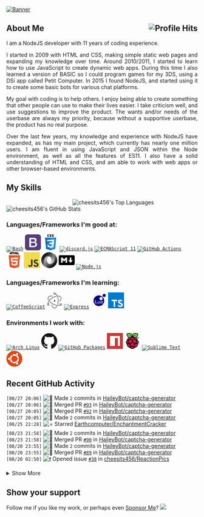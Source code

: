 [![Banner][banner-img]][banner-link]

<h2>About Me <img align="right" alt="Profile Hits" src="https://komarev.com/ghpvc/?username=cheesits456&style=flat-square"></h2>

<p align="justify">I am a NodeJS developer with 11 years of coding experience.</p>

<p align="justify">I started in 2009 with HTML and CSS, making simple static web pages and expanding my knowledge over time. Around 2010/2011, I started to learn how to use JavaScript to create dynamic web apps. During this time I also learned a version of BASIC so I could program games for my 3DS, using a DSi app called Petit Computer. In 2015 I found NodeJS, and started using it to create some basic bots for various chat platforms.</p>

<p align="justify">My goal with coding is to help others. I enjoy being able to create something that other people can use to make their lives easier. I take criticism well, and use suggestions to improve the product. The wants and/or needs of the userbase are always my priority, because without a supportive userbase, the product has no real purpose.</p>

<p align="justify">Over the last few years, my knowledge and experience with NodeJS have expanded, as has my main project, which currently has nearly one million users. I am fluent in using JavaScript and JSON within the Node environment, as well as all the features of ES11. I also have a solid understanding of HTML and CSS, and am able to work with web apps or other browser-based environments.</p>

## My Skills

<img src="https://cheesits456-readme-stats.vercel.app/api/top-langs?username=cheesits456&layout=compact&card_width=275&hide=c,meson,makefile,python,m4" alt="cheesits456's Top Languages" align="right" width="330">

![cheesits456's GitHub Stats][github-stats-img]

### Languages/Frameworks I'm good at:

<code><a href="https://www.gnu.org/software/bash"><img alt="Bash" title="Bash" src="https://github.com/cheesits456/cheesits456/raw/master/icons/bash.png" height="42"></a></code>
<code><a href="https://getbootstrap.com"><img alt="Bootstrap" title="Bootstrap" src="https://raw.githubusercontent.com/github/explore/80688e429a7d4ef2fca1e82350fe8e3517d3494d/topics/bootstrap/bootstrap.png" height="42"></a></code>
<code><a href="https://www.w3.org/Style/CSS/Overview.en.html"><img alt="CSS 3" title="CSS 3" src="https://raw.githubusercontent.com/github/explore/80688e429a7d4ef2fca1e82350fe8e3517d3494d/topics/css/css.png" height="42"></a></code>
<code><a href="https://discord.js.org"><img alt="discord.js" title="discord.js" src="https://avatars0.githubusercontent.com/u/26492485" height="42"></a></code>
<code><a href="https://en.wikipedia.org/wiki/ECMAScript"><img alt="ECMAScript 11" title="ECMAScript 11" src="https://github.com/cheesits456/cheesits456/raw/master/icons/ecmascript.png" height="42"></a></code>
<code><a href="https://github.com/features/actions"><img alt="GitHub Actions" title="GitHub Actions" src="https://avatars0.githubusercontent.com/u/44036562" height="42"></a></code>
<code><a href="https://en.wikipedia.org/wiki/HTML"><img alt="HTML 5" title="HTML 5" src="https://raw.githubusercontent.com/github/explore/80688e429a7d4ef2fca1e82350fe8e3517d3494d/topics/html/html.png" height="42"></a></code>
<code><a href="https://developer.mozilla.org/en-US/docs/Web/JavaScript"><img alt="JavaScript" title="JavaScript" src="https://raw.githubusercontent.com/github/explore/80688e429a7d4ef2fca1e82350fe8e3517d3494d/topics/javascript/javascript.png" height="42"></a></code>
<code><a href="http://www.json.org"><img alt="JSON" title="JSON" src="https://raw.githubusercontent.com/github/explore/80688e429a7d4ef2fca1e82350fe8e3517d3494d/topics/json/json.png" height="42"></a></code>
<code><a href="https://daringfireball.net/projects/markdown"><img alt="Markdown" title="Markdown" src="https://raw.githubusercontent.com/github/explore/80688e429a7d4ef2fca1e82350fe8e3517d3494d/topics/markdown/markdown.png" height="42"></a></code>
<code><a href="https://nodejs.org/en/"><img alt="Node.js" title="Node.js" src="https://github.com/cheesits456/cheesits456/raw/master/icons/node.png" height="42"></a></code>

### Languages/Frameworks I'm learning:

<code><a href="http://coffeescript.org/"><img alt="CoffeeScript" title="CoffeeScript" src="https://github.com/cheesits456/cheesits456/raw/master/icons/coffeescript.png" height="42"></a></code>
<code><a href="https://www.electronjs.org/"><img alt="Electron" title="Electron" src="https://raw.githubusercontent.com/github/explore/80688e429a7d4ef2fca1e82350fe8e3517d3494d/topics/electron/electron.png" height="42"></a></code>
<code><a href="https://expressjs.com"><img alt="Express" title="Express" src="https://github.com/cheesits456/cheesits456/raw/master/icons/express.png" height="42"></a></code>
<code><a href="https://www.lua.org"><img alt="Lua" title="Lua" src="https://raw.githubusercontent.com/github/explore/80688e429a7d4ef2fca1e82350fe8e3517d3494d/topics/lua/lua.png" height="42"></a></code>
<code><a href="https://www.typescriptlang.org"><img alt="TypeScript" title="TypeScript" src="https://raw.githubusercontent.com/github/explore/80688e429a7d4ef2fca1e82350fe8e3517d3494d/topics/typescript/typescript.png" height="42"></a></code>

### Environments I work with:

<code><a href="https://www.archlinux.org/"><img alt="Arch Linux" title="Arch Linux" src="https://github.com/cheesits456/cheesits456/raw/master/icons/arch.png" height="42"></a></code>
<code><a href="https://github.com/"><img alt="GitHub" title="GitHub" src="https://raw.githubusercontent.com/github/explore/78df643247d429f6cc873026c0622819ad797942/topics/github/github.png" height="42"></a></code>
<code><a href="https://github.com/features/packages"><img alt="GitHub Packages" title="GitHub Packages" src="https://github.com/cheesits456/cheesits456/raw/master/icons/packages.png" height="42"></a></code>
<code><a href="https://www.npmjs.com"><img alt="NPM" title="NPM" src="https://raw.githubusercontent.com/github/explore/80688e429a7d4ef2fca1e82350fe8e3517d3494d/topics/npm/npm.png" height="42"></a></code>
<code><a href="https://www.raspberrypi.org"><img alt="Raspberry Pi" title="Raspberry Pi" src="https://raw.githubusercontent.com/github/explore/80688e429a7d4ef2fca1e82350fe8e3517d3494d/topics/raspberry-pi/raspberry-pi.png" height="42"></a></code>
<code><a href="https://www.sublimetext.com/"><img alt="Sublime Text" title="Sublime Text" src="https://avatars1.githubusercontent.com/u/684879?s=200&v=4" height="42"></a></code>
<code><a href="https://ubuntu.com/"><img alt="Ubuntu" title="Ubuntu" src="https://raw.githubusercontent.com/github/explore/80688e429a7d4ef2fca1e82350fe8e3517d3494d/topics/ubuntu/ubuntu.png" height="42"></a></code>

## Recent GitHub Activity

<!--START_SECTION:activity-->
`[08/27 20:06]` <img alt="📝" src="https://github.com/cheesits456/github-activity-readme/raw/master/icons/commit.png" align="top" height="18"> Made `2` commits in [HaileyBot/captcha-generator](https://github.com/HaileyBot/captcha-generator)  
`[08/27 20:06]` <img alt="🎉" src="https://github.com/cheesits456/github-activity-readme/raw/master/icons/merge.png" align="top" height="18"> Merged PR [`#93`](https://github.com//HaileyBot/captcha-generator/pull/93 'Bump typescript from 4.3.5 to 4.4.2') in [HaileyBot/captcha-generator](https://github.com/HaileyBot/captcha-generator)  
`[08/27 20:05]` <img alt="🎉" src="https://github.com/cheesits456/github-activity-readme/raw/master/icons/merge.png" align="top" height="18"> Merged PR [`#92`](https://github.com//HaileyBot/captcha-generator/pull/92 'Bump @types/node from 16.7.1 to 16.7.3') in [HaileyBot/captcha-generator](https://github.com/HaileyBot/captcha-generator)  
`[08/27 20:05]` <img alt="📝" src="https://github.com/cheesits456/github-activity-readme/raw/master/icons/commit.png" align="top" height="18"> Made `2` commits in [HaileyBot/captcha-generator](https://github.com/HaileyBot/captcha-generator)  
`[08/25 22:28]` <img alt="⭐" src="https://github.com/cheesits456/github-activity-readme/raw/master/icons/star.png" align="top" height="18"> Starred [Earthcomputer/EnchantmentCracker](https://github.com/Earthcomputer/EnchantmentCracker)  
`[08/23 21:58]` <img alt="📝" src="https://github.com/cheesits456/github-activity-readme/raw/master/icons/commit.png" align="top" height="18"> Made `2` commits in [HaileyBot/captcha-generator](https://github.com/HaileyBot/captcha-generator)  
`[08/23 21:58]` <img alt="🎉" src="https://github.com/cheesits456/github-activity-readme/raw/master/icons/merge.png" align="top" height="18"> Merged PR [`#90`](https://github.com//HaileyBot/captcha-generator/pull/90 'Bump @types/node from 16.6.2 to 16.7.1') in [HaileyBot/captcha-generator](https://github.com/HaileyBot/captcha-generator)  
`[08/20 23:55]` <img alt="📝" src="https://github.com/cheesits456/github-activity-readme/raw/master/icons/commit.png" align="top" height="18"> Made `2` commits in [HaileyBot/captcha-generator](https://github.com/HaileyBot/captcha-generator)  
`[08/20 23:55]` <img alt="🎉" src="https://github.com/cheesits456/github-activity-readme/raw/master/icons/merge.png" align="top" height="18"> Merged PR [`#89`](https://github.com//HaileyBot/captcha-generator/pull/89 'Bump mocha from 9.0.3 to 9.1.0') in [HaileyBot/captcha-generator](https://github.com/HaileyBot/captcha-generator)  
`[08/20 02:50]` <img alt="❗️" src="https://github.com/cheesits456/github-activity-readme/raw/master/icons/issue.png" align="top" height="18"> Opened issue [`#38`](https://github.com//cheesits456/ReactionPics/issues/38 'Add bonk image') in [cheesits456/ReactionPics](https://github.com/cheesits456/ReactionPics)  

<details><summary>Show More</summary>

`[08/19 18:03]` <img alt="🎉" src="https://github.com/cheesits456/github-activity-readme/raw/master/icons/merge.png" align="top" height="18"> Merged PR [`#88`](https://github.com//HaileyBot/captcha-generator/pull/88 'Bump @types/node from 16.6.1 to 16.6.2') in [HaileyBot/captcha-generator](https://github.com/HaileyBot/captcha-generator)  
`[08/19 18:03]` <img alt="📝" src="https://github.com/cheesits456/github-activity-readme/raw/master/icons/commit.png" align="top" height="18"> Made `2` commits in [HaileyBot/captcha-generator](https://github.com/HaileyBot/captcha-generator)  
`[08/19 18:02]` <img alt="🎉" src="https://github.com/cheesits456/github-activity-readme/raw/master/icons/merge.png" align="top" height="18"> Merged PR [`#87`](https://github.com//HaileyBot/captcha-generator/pull/87 'Bump ts-node from 10.2.0 to 10.2.1') in [HaileyBot/captcha-generator](https://github.com/HaileyBot/captcha-generator)  
`[08/19 18:02]` <img alt="📝" src="https://github.com/cheesits456/github-activity-readme/raw/master/icons/commit.png" align="top" height="18"> Made `2` commits in [HaileyBot/captcha-generator](https://github.com/HaileyBot/captcha-generator)  
`[08/16 22:21]` <img alt="🗣" src="https://github.com/cheesits456/github-activity-readme/raw/master/icons/comment.png" align="top" height="18"> Commented on [`#20`](https://github.com//cheesits456/discord-ssh-bot/issues/20 'Bump discord.js from 12.5.3 to 13.1.0') in [cheesits456/discord-ssh-bot](https://github.com/cheesits456/discord-ssh-bot)  
`[08/14 20:46]` <img alt="📝" src="https://github.com/cheesits456/github-activity-readme/raw/master/icons/commit.png" align="top" height="18"> Made `2` commits in [HaileyBot/captcha-generator](https://github.com/HaileyBot/captcha-generator)  
`[08/14 20:46]` <img alt="🎉" src="https://github.com/cheesits456/github-activity-readme/raw/master/icons/merge.png" align="top" height="18"> Merged PR [`#86`](https://github.com//HaileyBot/captcha-generator/pull/86 'Bump @types/node from 16.6.0 to 16.6.1') in [HaileyBot/captcha-generator](https://github.com/HaileyBot/captcha-generator)  
`[08/12 21:21]` <img alt="📝" src="https://github.com/cheesits456/github-activity-readme/raw/master/icons/commit.png" align="top" height="18"> Made `2` commits in [HaileyBot/captcha-generator](https://github.com/HaileyBot/captcha-generator)  
`[08/12 21:21]` <img alt="🎉" src="https://github.com/cheesits456/github-activity-readme/raw/master/icons/merge.png" align="top" height="18"> Merged PR [`#85`](https://github.com//HaileyBot/captcha-generator/pull/85 'Bump @types/node from 16.4.14 to 16.6.0') in [HaileyBot/captcha-generator](https://github.com/HaileyBot/captcha-generator)  
`[08/12 06:46]` <img alt="❗️" src="https://github.com/cheesits456/github-activity-readme/raw/master/icons/issue.png" align="top" height="18"> Opened issue [`#37`](https://github.com//cheesits456/ReactionPics/issues/37 'Make "ehat" image') in [cheesits456/ReactionPics](https://github.com/cheesits456/ReactionPics)  
`[08/11 22:29]` <img alt="📝" src="https://github.com/cheesits456/github-activity-readme/raw/master/icons/commit.png" align="top" height="18"> Made `2` commits in [HaileyBot/captcha-generator](https://github.com/HaileyBot/captcha-generator)  
`[08/11 22:29]` <img alt="🎉" src="https://github.com/cheesits456/github-activity-readme/raw/master/icons/merge.png" align="top" height="18"> Merged PR [`#84`](https://github.com//HaileyBot/captcha-generator/pull/84 'Bump @types/node from 16.4.13 to 16.4.14') in [HaileyBot/captcha-generator](https://github.com/HaileyBot/captcha-generator)  
`[08/11 00:51]` <img alt="📝" src="https://github.com/cheesits456/github-activity-readme/raw/master/icons/commit.png" align="top" height="18"> Made `1` commit in [cheesits456/cheesits456](https://github.com/cheesits456/cheesits456)  
`[08/11 00:44]` <img alt="❗️" src="https://github.com/cheesits456/github-activity-readme/raw/master/icons/issue.png" align="top" height="18"> Opened issue [`#36`](https://github.com//cheesits456/ReactionPics/issues/36 'add "not much" image') in [cheesits456/ReactionPics](https://github.com/cheesits456/ReactionPics)  
`[08/09 22:50]` <img alt="📝" src="https://github.com/cheesits456/github-activity-readme/raw/master/icons/commit.png" align="top" height="18"> Made `2` commits in [HaileyBot/captcha-generator](https://github.com/HaileyBot/captcha-generator)  
`[08/09 22:50]` <img alt="🎉" src="https://github.com/cheesits456/github-activity-readme/raw/master/icons/merge.png" align="top" height="18"> Merged PR [`#83`](https://github.com//HaileyBot/captcha-generator/pull/83 'Bump ts-node from 10.1.0 to 10.2.0') in [HaileyBot/captcha-generator](https://github.com/HaileyBot/captcha-generator)  
`[08/09 21:24]` <img alt="❗️" src="https://github.com/cheesits456/github-activity-readme/raw/master/icons/issue.png" align="top" height="18"> Closed issue [`#82`](https://github.com//HaileyBot/captcha-generator/issues/82 'error in nodejs version 16.6.1') in [HaileyBot/captcha-generator](https://github.com/HaileyBot/captcha-generator)  
`[08/07 23:49]` <img alt="🗣" src="https://github.com/cheesits456/github-activity-readme/raw/master/icons/comment.png" align="top" height="18"> Commented on [`#82`](https://github.com//HaileyBot/captcha-generator/issues/82 'error in nodejs version 16.6.1') in [HaileyBot/captcha-generator](https://github.com/HaileyBot/captcha-generator)  
`[08/07 19:15]` <img alt="📝" src="https://github.com/cheesits456/github-activity-readme/raw/master/icons/commit.png" align="top" height="18"> Made `2` commits in [HaileyBot/captcha-generator](https://github.com/HaileyBot/captcha-generator)  
`[08/07 19:15]` <img alt="🎉" src="https://github.com/cheesits456/github-activity-readme/raw/master/icons/merge.png" align="top" height="18"> Merged PR [`#81`](https://github.com//HaileyBot/captcha-generator/pull/81 'Bump @types/node from 16.4.7 to 16.4.13') in [HaileyBot/captcha-generator](https://github.com/HaileyBot/captcha-generator)  
`[08/07 19:15]` <img alt="📝" src="https://github.com/cheesits456/github-activity-readme/raw/master/icons/commit.png" align="top" height="18"> Made `2` commits in [HaileyBot/captcha-generator](https://github.com/HaileyBot/captcha-generator)  
`[08/07 19:15]` <img alt="🎉" src="https://github.com/cheesits456/github-activity-readme/raw/master/icons/merge.png" align="top" height="18"> Merged PR [`#79`](https://github.com//HaileyBot/captcha-generator/pull/79 'Bump tar from 6.1.0 to 6.1.5') in [HaileyBot/captcha-generator](https://github.com/HaileyBot/captcha-generator)  
`[08/05 23:10]` <img alt="📝" src="https://github.com/cheesits456/github-activity-readme/raw/master/icons/commit.png" align="top" height="18"> Made `3` commits in [HaileyBot/haileybot.github.io](https://github.com/HaileyBot/haileybot.github.io)  
`[08/05 23:10]` <img alt="🎉" src="https://github.com/cheesits456/github-activity-readme/raw/master/icons/merge.png" align="top" height="18"> Merged PR [`#4`](https://github.com//HaileyBot/haileybot.github.io/pull/4 'Greatly improve experience for users with JavaScript disabled') in [HaileyBot/haileybot.github.io](https://github.com/HaileyBot/haileybot.github.io)  
`[08/05 16:48]` <img alt="❗️" src="https://github.com/cheesits456/github-activity-readme/raw/master/icons/issue.png" align="top" height="18"> Opened issue [`#35`](https://github.com//cheesits456/ReactionPics/issues/35 'add "science" image') in [cheesits456/ReactionPics](https://github.com/cheesits456/ReactionPics)  
`[07/29 18:17]` <img alt="📝" src="https://github.com/cheesits456/github-activity-readme/raw/master/icons/commit.png" align="top" height="18"> Made `2` commits in [HaileyBot/captcha-generator](https://github.com/HaileyBot/captcha-generator)  
`[07/29 18:17]` <img alt="🎉" src="https://github.com/cheesits456/github-activity-readme/raw/master/icons/merge.png" align="top" height="18"> Merged PR [`#77`](https://github.com//HaileyBot/captcha-generator/pull/77 'Bump @types/node from 16.4.3 to 16.4.7') in [HaileyBot/captcha-generator](https://github.com/HaileyBot/captcha-generator)  
`[07/27 04:27]` <img alt="❗️" src="https://github.com/cheesits456/github-activity-readme/raw/master/icons/issue.png" align="top" height="18"> Opened issue [`#34`](https://github.com//cheesits456/ReactionPics/issues/34 'Add "smart" image ') in [cheesits456/ReactionPics](https://github.com/cheesits456/ReactionPics)  
`[07/26 18:44]` <img alt="📝" src="https://github.com/cheesits456/github-activity-readme/raw/master/icons/commit.png" align="top" height="18"> Made `2` commits in [HaileyBot/captcha-generator](https://github.com/HaileyBot/captcha-generator)  
`[07/26 18:44]` <img alt="🎉" src="https://github.com/cheesits456/github-activity-readme/raw/master/icons/merge.png" align="top" height="18"> Merged PR [`#75`](https://github.com//HaileyBot/captcha-generator/pull/75 'Bump @types/node from 16.4.1 to 16.4.3') in [HaileyBot/captcha-generator](https://github.com/HaileyBot/captcha-generator)  
`[07/26 18:44]` <img alt="📝" src="https://github.com/cheesits456/github-activity-readme/raw/master/icons/commit.png" align="top" height="18"> Made `2` commits in [HaileyBot/captcha-generator](https://github.com/HaileyBot/captcha-generator)  
`[07/26 18:44]` <img alt="🎉" src="https://github.com/cheesits456/github-activity-readme/raw/master/icons/merge.png" align="top" height="18"> Merged PR [`#74`](https://github.com//HaileyBot/captcha-generator/pull/74 'Bump mocha from 9.0.2 to 9.0.3') in [HaileyBot/captcha-generator](https://github.com/HaileyBot/captcha-generator)  
`[07/23 21:47]` <img alt="📝" src="https://github.com/cheesits456/github-activity-readme/raw/master/icons/commit.png" align="top" height="18"> Made `2` commits in [HaileyBot/captcha-generator](https://github.com/HaileyBot/captcha-generator)  
`[07/23 21:47]` <img alt="🎉" src="https://github.com/cheesits456/github-activity-readme/raw/master/icons/merge.png" align="top" height="18"> Merged PR [`#73`](https://github.com//HaileyBot/captcha-generator/pull/73 'Bump @types/node from 16.4.0 to 16.4.1') in [HaileyBot/captcha-generator](https://github.com/HaileyBot/captcha-generator)  
`[07/22 21:51]` <img alt="📝" src="https://github.com/cheesits456/github-activity-readme/raw/master/icons/commit.png" align="top" height="18"> Made `2` commits in [HaileyBot/captcha-generator](https://github.com/HaileyBot/captcha-generator)  
`[07/22 21:51]` <img alt="🎉" src="https://github.com/cheesits456/github-activity-readme/raw/master/icons/merge.png" align="top" height="18"> Merged PR [`#72`](https://github.com//HaileyBot/captcha-generator/pull/72 'Bump @types/mocha from 8.2.3 to 9.0.0') in [HaileyBot/captcha-generator](https://github.com/HaileyBot/captcha-generator)  
`[07/22 02:20]` <img alt="❗️" src="https://github.com/cheesits456/github-activity-readme/raw/master/icons/issue.png" align="top" height="18"> Closed issue [`#30`](https://github.com//cheesits456/ReactionPics/issues/30 'add "right" and "wrong" images') in [cheesits456/ReactionPics](https://github.com/cheesits456/ReactionPics)  
`[07/22 02:09]` <img alt="📝" src="https://github.com/cheesits456/github-activity-readme/raw/master/icons/commit.png" align="top" height="18"> Made `4` commits in [cheesits456/ReactionPics](https://github.com/cheesits456/ReactionPics)  
`[07/21 21:29]` <img alt="📝" src="https://github.com/cheesits456/github-activity-readme/raw/master/icons/commit.png" align="top" height="18"> Made `2` commits in [HaileyBot/captcha-generator](https://github.com/HaileyBot/captcha-generator)  
`[07/21 21:29]` <img alt="🎉" src="https://github.com/cheesits456/github-activity-readme/raw/master/icons/merge.png" align="top" height="18"> Merged PR [`#71`](https://github.com//HaileyBot/captcha-generator/pull/71 'Bump @types/node from 16.3.3 to 16.4.0') in [HaileyBot/captcha-generator](https://github.com/HaileyBot/captcha-generator)  
`[07/19 18:48]` <img alt="📝" src="https://github.com/cheesits456/github-activity-readme/raw/master/icons/commit.png" align="top" height="18"> Made `2` commits in [HaileyBot/captcha-generator](https://github.com/HaileyBot/captcha-generator)  
`[07/19 18:48]` <img alt="🎉" src="https://github.com/cheesits456/github-activity-readme/raw/master/icons/merge.png" align="top" height="18"> Merged PR [`#70`](https://github.com//HaileyBot/captcha-generator/pull/70 'Bump @types/node from 16.3.2 to 16.3.3') in [HaileyBot/captcha-generator](https://github.com/HaileyBot/captcha-generator)  
`[07/15 17:36]` <img alt="📝" src="https://github.com/cheesits456/github-activity-readme/raw/master/icons/commit.png" align="top" height="18"> Made `2` commits in [HaileyBot/captcha-generator](https://github.com/HaileyBot/captcha-generator)  
`[07/15 17:36]` <img alt="🎉" src="https://github.com/cheesits456/github-activity-readme/raw/master/icons/merge.png" align="top" height="18"> Merged PR [`#69`](https://github.com//HaileyBot/captcha-generator/pull/69 'Bump @types/node from 16.3.1 to 16.3.2') in [HaileyBot/captcha-generator](https://github.com/HaileyBot/captcha-generator)  
`[07/13 21:38]` <img alt="📝" src="https://github.com/cheesits456/github-activity-readme/raw/master/icons/commit.png" align="top" height="18"> Made `1` commit in [cheesits456/Nautilus](https://github.com/cheesits456/Nautilus)  
`[07/13 14:23]` <img alt="📝" src="https://github.com/cheesits456/github-activity-readme/raw/master/icons/commit.png" align="top" height="18"> Made `1` commit in [cheesits456/cheesits456](https://github.com/cheesits456/cheesits456)  
`[07/13 14:22]` <img alt="📝" src="https://github.com/cheesits456/github-activity-readme/raw/master/icons/commit.png" align="top" height="18"> Made `2` commits in [cheesits456/github-readme-stats](https://github.com/cheesits456/github-readme-stats)  
`[07/13 14:17]` <img alt="📝" src="https://github.com/cheesits456/github-activity-readme/raw/master/icons/commit.png" align="top" height="18"> Made `5` commits in [cheesits456/Nautilus](https://github.com/cheesits456/Nautilus)  
`[07/13 12:41]` <img alt="⭐" src="https://github.com/cheesits456/github-activity-readme/raw/master/icons/star.png" align="top" height="18"> Starred [cheesits456/Nautilus](https://github.com/cheesits456/Nautilus)  
`[07/13 12:39]` <img alt="📝" src="https://github.com/cheesits456/github-activity-readme/raw/master/icons/commit.png" align="top" height="18"> Made `4` commits in [cheesits456/Nautilus](https://github.com/cheesits456/Nautilus)  
`[07/13 12:27]` <img alt="📂" src="https://github.com/cheesits456/github-activity-readme/raw/master/icons/create-branch.png" align="top" height="18"> Created branch [`master`](https://github.com/cheesits456/Nautilus/tree/master) in [cheesits456/Nautilus](https://github.com/cheesits456/Nautilus)  
`[07/13 12:25]` <img alt="➕" src="https://github.com/cheesits456/github-activity-readme/raw/master/icons/create-repo.png" align="top" height="18"> Created repository [cheesits456/Nautilus](https://github.com/cheesits456/Nautilus)  
`[07/13 11:10]` <img alt="⭐" src="https://github.com/cheesits456/github-activity-readme/raw/master/icons/star.png" align="top" height="18"> Starred [vinceliuice/Layan-gtk-theme](https://github.com/vinceliuice/Layan-gtk-theme)  
`[07/13 11:10]` <img alt="🗣" src="https://github.com/cheesits456/github-activity-readme/raw/master/icons/comment.png" align="top" height="18"> Commented on [`#38`](https://github.com//vinceliuice/Layan-gtk-theme/issues/38 'Nautilus buttons change color') in [vinceliuice/Layan-gtk-theme](https://github.com/vinceliuice/Layan-gtk-theme)  
`[07/13 11:04]` <img alt="🗣" src="https://github.com/cheesits456/github-activity-readme/raw/master/icons/comment.png" align="top" height="18"> Commented on [`#38`](https://github.com//vinceliuice/Layan-gtk-theme/issues/38 'Nautilus buttons change color') in [vinceliuice/Layan-gtk-theme](https://github.com/vinceliuice/Layan-gtk-theme)  
`[07/13 02:57]` <img alt="📝" src="https://github.com/cheesits456/github-activity-readme/raw/master/icons/commit.png" align="top" height="18"> Made `2` commits in [cheesits456/boredom](https://github.com/cheesits456/boredom)  
`[07/13 00:50]` <img alt="📝" src="https://github.com/cheesits456/github-activity-readme/raw/master/icons/commit.png" align="top" height="18"> Made `2` commits in [HaileyBot/captcha-generator](https://github.com/HaileyBot/captcha-generator)  
`[07/13 00:50]` <img alt="🎉" src="https://github.com/cheesits456/github-activity-readme/raw/master/icons/merge.png" align="top" height="18"> Merged PR [`#68`](https://github.com//HaileyBot/captcha-generator/pull/68 'Bump ts-node from 10.0.0 to 10.1.0') in [HaileyBot/captcha-generator](https://github.com/HaileyBot/captcha-generator)  
`[07/13 00:49]` <img alt="📝" src="https://github.com/cheesits456/github-activity-readme/raw/master/icons/commit.png" align="top" height="18"> Made `2` commits in [HaileyBot/captcha-generator](https://github.com/HaileyBot/captcha-generator)  
`[07/13 00:49]` <img alt="🎉" src="https://github.com/cheesits456/github-activity-readme/raw/master/icons/merge.png" align="top" height="18"> Merged PR [`#67`](https://github.com//HaileyBot/captcha-generator/pull/67 'Bump @types/node from 16.3.0 to 16.3.1') in [HaileyBot/captcha-generator](https://github.com/HaileyBot/captcha-generator)  
`[07/12 05:27]` <img alt="📝" src="https://github.com/cheesits456/github-activity-readme/raw/master/icons/commit.png" align="top" height="18"> Made `2` commits in [HaileyBot/captcha-generator](https://github.com/HaileyBot/captcha-generator)  
`[07/12 05:27]` <img alt="🎉" src="https://github.com/cheesits456/github-activity-readme/raw/master/icons/merge.png" align="top" height="18"> Merged PR [`#66`](https://github.com//HaileyBot/captcha-generator/pull/66 'Bump @types/node from 15.14.0 to 16.3.0') in [HaileyBot/captcha-generator](https://github.com/HaileyBot/captcha-generator)  
`[07/12 05:27]` <img alt="📝" src="https://github.com/cheesits456/github-activity-readme/raw/master/icons/commit.png" align="top" height="18"> Made `2` commits in [HaileyBot/captcha-generator](https://github.com/HaileyBot/captcha-generator)  
`[07/12 05:27]` <img alt="🎉" src="https://github.com/cheesits456/github-activity-readme/raw/master/icons/merge.png" align="top" height="18"> Merged PR [`#64`](https://github.com//HaileyBot/captcha-generator/pull/64 'Bump @types/mocha from 8.2.2 to 8.2.3') in [HaileyBot/captcha-generator](https://github.com/HaileyBot/captcha-generator)  
`[07/12 05:26]` <img alt="📝" src="https://github.com/cheesits456/github-activity-readme/raw/master/icons/commit.png" align="top" height="18"> Made `2` commits in [HaileyBot/captcha-generator](https://github.com/HaileyBot/captcha-generator)  
`[07/12 05:26]` <img alt="🎉" src="https://github.com/cheesits456/github-activity-readme/raw/master/icons/merge.png" align="top" height="18"> Merged PR [`#63`](https://github.com//HaileyBot/captcha-generator/pull/63 'Bump mocha from 9.0.1 to 9.0.2') in [HaileyBot/captcha-generator](https://github.com/HaileyBot/captcha-generator)  
`[07/12 05:25]` <img alt="🗣" src="https://github.com/cheesits456/github-activity-readme/raw/master/icons/comment.png" align="top" height="18"> Commented on [`#3`](https://github.com//cheesits456/Number-Guesser/issues/3 'plz help!!!!whyyyyyy') in [cheesits456/Number-Guesser](https://github.com/cheesits456/Number-Guesser)  
`[07/12 04:05]` <img alt="❗️" src="https://github.com/cheesits456/github-activity-readme/raw/master/icons/issue.png" align="top" height="18"> Opened issue [`#33`](https://github.com//cheesits456/ReactionPics/issues/33 'Add "stonks" image') in [cheesits456/ReactionPics](https://github.com/cheesits456/ReactionPics)  
`[07/12 04:04]` <img alt="❗️" src="https://github.com/cheesits456/github-activity-readme/raw/master/icons/issue.png" align="top" height="18"> Opened issue [`#32`](https://github.com//cheesits456/ReactionPics/issues/32 'Add k image') in [cheesits456/ReactionPics](https://github.com/cheesits456/ReactionPics)  
`[07/03 10:16]` <img alt="📝" src="https://github.com/cheesits456/github-activity-readme/raw/master/icons/commit.png" align="top" height="18"> Made `2` commits in [HaileyBot/captcha-generator](https://github.com/HaileyBot/captcha-generator)  
`[07/03 10:16]` <img alt="🎉" src="https://github.com/cheesits456/github-activity-readme/raw/master/icons/merge.png" align="top" height="18"> Merged PR [`#61`](https://github.com//HaileyBot/captcha-generator/pull/61 'Bump @types/node from 15.12.5 to 15.14.0') in [HaileyBot/captcha-generator](https://github.com/HaileyBot/captcha-generator)  
`[07/02 13:12]` <img alt="📝" src="https://github.com/cheesits456/github-activity-readme/raw/master/icons/commit.png" align="top" height="18"> Made `2` commits in [cheesits456/ReactionPics](https://github.com/cheesits456/ReactionPics)  
`[07/02 13:00]` <img alt="🎉" src="https://github.com/cheesits456/github-activity-readme/raw/master/icons/merge.png" align="top" height="18"> Merged PR [`#60`](https://github.com//HaileyBot/captcha-generator/pull/60 'Bump typescript from 4.3.4 to 4.3.5') in [HaileyBot/captcha-generator](https://github.com/HaileyBot/captcha-generator)  
`[07/02 13:00]` <img alt="📝" src="https://github.com/cheesits456/github-activity-readme/raw/master/icons/commit.png" align="top" height="18"> Made `2` commits in [HaileyBot/captcha-generator](https://github.com/HaileyBot/captcha-generator)  
`[06/30 23:10]` <img alt="📝" src="https://github.com/cheesits456/github-activity-readme/raw/master/icons/commit.png" align="top" height="18"> Made `9` commits in [cheesits456/ReactionPics](https://github.com/cheesits456/ReactionPics)  
`[06/30 18:36]` <img alt="📝" src="https://github.com/cheesits456/github-activity-readme/raw/master/icons/commit.png" align="top" height="18"> Made `2` commits in [HaileyBot/captcha-generator](https://github.com/HaileyBot/captcha-generator)  
`[06/30 18:36]` <img alt="🎉" src="https://github.com/cheesits456/github-activity-readme/raw/master/icons/merge.png" align="top" height="18"> Merged PR [`#59`](https://github.com//HaileyBot/captcha-generator/pull/59 'Bump @types/node from 15.12.4 to 15.12.5') in [HaileyBot/captcha-generator](https://github.com/HaileyBot/captcha-generator)  
`[06/23 06:38]` <img alt="📝" src="https://github.com/cheesits456/github-activity-readme/raw/master/icons/commit.png" align="top" height="18"> Made `2` commits in [HaileyBot/captcha-generator](https://github.com/HaileyBot/captcha-generator)  
`[06/23 06:38]` <img alt="🎉" src="https://github.com/cheesits456/github-activity-readme/raw/master/icons/merge.png" align="top" height="18"> Merged PR [`#58`](https://github.com//HaileyBot/captcha-generator/pull/58 'Bump @types/node from 15.12.3 to 15.12.4') in [HaileyBot/captcha-generator](https://github.com/HaileyBot/captcha-generator)  
`[06/20 03:57]` <img alt="📝" src="https://github.com/cheesits456/github-activity-readme/raw/master/icons/commit.png" align="top" height="18"> Made `2` commits in [HaileyBot/captcha-generator](https://github.com/HaileyBot/captcha-generator)  
`[06/20 03:57]` <img alt="🎉" src="https://github.com/cheesits456/github-activity-readme/raw/master/icons/merge.png" align="top" height="18"> Merged PR [`#57`](https://github.com//HaileyBot/captcha-generator/pull/57 'Bump @types/node from 15.12.2 to 15.12.3') in [HaileyBot/captcha-generator](https://github.com/HaileyBot/captcha-generator)  
`[06/20 03:57]` <img alt="📝" src="https://github.com/cheesits456/github-activity-readme/raw/master/icons/commit.png" align="top" height="18"> Made `2` commits in [HaileyBot/captcha-generator](https://github.com/HaileyBot/captcha-generator)  
`[06/20 03:57]` <img alt="🎉" src="https://github.com/cheesits456/github-activity-readme/raw/master/icons/merge.png" align="top" height="18"> Merged PR [`#56`](https://github.com//HaileyBot/captcha-generator/pull/56 'Bump mocha from 9.0.0 to 9.0.1') in [HaileyBot/captcha-generator](https://github.com/HaileyBot/captcha-generator)  
`[06/20 03:57]` <img alt="📝" src="https://github.com/cheesits456/github-activity-readme/raw/master/icons/commit.png" align="top" height="18"> Made `2` commits in [HaileyBot/captcha-generator](https://github.com/HaileyBot/captcha-generator)  
`[06/20 03:57]` <img alt="🎉" src="https://github.com/cheesits456/github-activity-readme/raw/master/icons/merge.png" align="top" height="18"> Merged PR [`#55`](https://github.com//HaileyBot/captcha-generator/pull/55 'Bump typescript from 4.3.2 to 4.3.4') in [HaileyBot/captcha-generator](https://github.com/HaileyBot/captcha-generator)  
`[06/09 12:26]` <img alt="⭐" src="https://github.com/cheesits456/github-activity-readme/raw/master/icons/star.png" align="top" height="18"> Starred [raatmarien/my-qr.art](https://github.com/raatmarien/my-qr.art)  
`[06/08 06:51]` <img alt="📝" src="https://github.com/cheesits456/github-activity-readme/raw/master/icons/commit.png" align="top" height="18"> Made `2` commits in [HaileyBot/captcha-generator](https://github.com/HaileyBot/captcha-generator)  
`[06/08 06:51]` <img alt="🎉" src="https://github.com/cheesits456/github-activity-readme/raw/master/icons/merge.png" align="top" height="18"> Merged PR [`#53`](https://github.com//HaileyBot/captcha-generator/pull/53 'Bump @types/node from 15.12.0 to 15.12.2') in [HaileyBot/captcha-generator](https://github.com/HaileyBot/captcha-generator)  
`[06/08 06:51]` <img alt="📝" src="https://github.com/cheesits456/github-activity-readme/raw/master/icons/commit.png" align="top" height="18"> Made `2` commits in [HaileyBot/captcha-generator](https://github.com/HaileyBot/captcha-generator)  
`[06/08 06:51]` <img alt="🎉" src="https://github.com/cheesits456/github-activity-readme/raw/master/icons/merge.png" align="top" height="18"> Merged PR [`#52`](https://github.com//HaileyBot/captcha-generator/pull/52 'Bump mocha from 8.4.0 to 9.0.0') in [HaileyBot/captcha-generator](https://github.com/HaileyBot/captcha-generator)  
`[06/05 07:28]` <img alt="📝" src="https://github.com/cheesits456/github-activity-readme/raw/master/icons/commit.png" align="top" height="18"> Made `2` commits in [HaileyBot/captcha-generator](https://github.com/HaileyBot/captcha-generator)  
`[06/05 07:28]` <img alt="🎉" src="https://github.com/cheesits456/github-activity-readme/raw/master/icons/merge.png" align="top" height="18"> Merged PR [`#50`](https://github.com//HaileyBot/captcha-generator/pull/50 'Bump @types/node from 15.6.1 to 15.12.0') in [HaileyBot/captcha-generator](https://github.com/HaileyBot/captcha-generator)  
`[05/31 01:02]` <img alt="📝" src="https://github.com/cheesits456/github-activity-readme/raw/master/icons/commit.png" align="top" height="18"> Made `2` commits in [cheesits456/0xDiscordBot](https://github.com/cheesits456/0xDiscordBot)  
`[05/31 01:02]` <img alt="🎉" src="https://github.com/cheesits456/github-activity-readme/raw/master/icons/merge.png" align="top" height="18"> Merged PR [`#3`](https://github.com//cheesits456/0xDiscordBot/pull/3 'Bump ws from 7.3.1 to 7.4.6') in [cheesits456/0xDiscordBot](https://github.com/cheesits456/0xDiscordBot)  
`[05/31 01:00]` <img alt="📝" src="https://github.com/cheesits456/github-activity-readme/raw/master/icons/commit.png" align="top" height="18"> Made `2` commits in [cheesits456/Number-Guesser](https://github.com/cheesits456/Number-Guesser)  
`[05/31 01:00]` <img alt="🎉" src="https://github.com/cheesits456/github-activity-readme/raw/master/icons/merge.png" align="top" height="18"> Merged PR [`#2`](https://github.com//cheesits456/Number-Guesser/pull/2 'Bump ws from 7.3.1 to 7.4.6') in [cheesits456/Number-Guesser](https://github.com/cheesits456/Number-Guesser)  
`[05/31 01:00]` <img alt="📝" src="https://github.com/cheesits456/github-activity-readme/raw/master/icons/commit.png" align="top" height="18"> Made `2` commits in [cheesits456/discord-ssh-bot](https://github.com/cheesits456/discord-ssh-bot)  
`[05/31 01:00]` <img alt="🎉" src="https://github.com/cheesits456/github-activity-readme/raw/master/icons/merge.png" align="top" height="18"> Merged PR [`#18`](https://github.com//cheesits456/discord-ssh-bot/pull/18 'Bump ws from 7.4.4 to 7.4.6') in [cheesits456/discord-ssh-bot](https://github.com/cheesits456/discord-ssh-bot)  

</details>
<!--END_SECTION:activity-->

## Show your support

Follow me if you like my work, or perhaps even [Sponsor Me][sponsor]? ![](https://hit.yhype.me/github/profile?user_id=35486894)

<!--

## Pinned

[![cheesits456.github.io][pin1-img]][pin1-link]
[![HaileyBot/haileybot.github.io][pin2-img]][pin2-link]
[![NewDiscordBridge][pin3-img]][pin3-link]
[![HaileyBot/captcha-generator][pin4-img]][pin4-link]
[![discord-ssh-bot][pin5-img]][pin5-link]
[![HaileyBot/sanitize-role-mentions][pin6-img]][pin6-link]

-->

<!-- Link anchors -->
[banner-img]: https://raw.githubusercontent.com/cheesits456/cheesits456/master/personal-banner.gif
[banner-link]: https://social.cheesits456.dev

[sponsor]: https://github.com/sponsors/cheesits456

[website-img]: https://img.shields.io/badge/-Website-e722e7?style=for-the-badge
[website-link]: https://cheesits456.dev
[discord-img]: https://img.shields.io/badge/-Discord-e722e7?style=for-the-badge
[discord-link]: https://discord.gg/7QH4YeD
[email-img]: https://img.shields.io/badge/-E--Mail-e722e7?style=for-the-badge
[email-link]: mailto:quin@cheesits456.dev

[github-stats-img]: https://cheesits456-readme-stats.vercel.app/api?username=cheesits456&count_private=true&show_icons=true&include_all_commits=true
[github-langs-img]: https://cheesits456-readme-stats.vercel.app/api/top-langs?username=cheesits456&layout=compact&hide=smarty

[pin1-img]: https://cheesits456-readme-stats.vercel.app/api/pin/?username=cheesits456&repo=cheesits456.github.io
[pin1-link]: https://github.com/cheesits456/cheesits456.github.io
[pin2-img]: https://cheesits456-readme-stats.vercel.app/api/pin/?username=HaileyBot&repo=haileybot.github.io&show_owner=true
[pin2-link]: https://github.com/HaileyBot/haileybot.github.io
[pin3-img]: https://cheesits456-readme-stats.vercel.app/api/pin/?username=cheesits456&repo=NewDiscordBridge
[pin3-link]: https://github.com/cheesits456/NewDiscordBridge
[pin4-img]: https://cheesits456-readme-stats.vercel.app/api/pin/?username=HaileyBot&repo=captcha-generator&show_owner=true
[pin4-link]: https://github.com/HaileyBot/captcha-generator
[pin5-img]: https://cheesits456-readme-stats.vercel.app/api/pin/?username=cheesits456&repo=discord-ssh-bot
[pin5-link]: https://github.com/cheesits456/discord-ssh-bot
[pin6-img]: https://cheesits456-readme-stats.vercel.app/api/pin/?username=HaileyBot&repo=sanitize-role-mentions&show_owner=true
[pin6-link]: https://github.com/HaileyBot/sanitize-role-mentions
